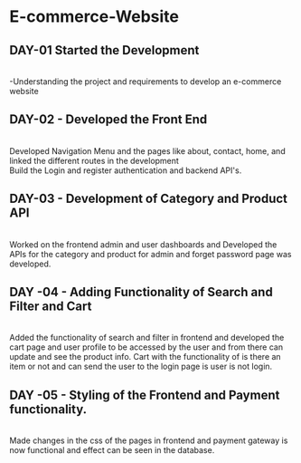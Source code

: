 # E-commerce-Website

## DAY-01 Started the Development

<br> -Understanding the project and requirements to develop an e-commerce website<br>

## DAY-02 - Developed the Front End

<br>Developed Navigation Menu and the pages like about, contact, home, and linked the different routes in the development<br>
Build the Login and register authentication and backend API's.<br>

## DAY-03 - Development of Category and Product API

<br> Worked on the frontend admin and user dashboards and Developed the APIs for the category and product for admin and forget password page was developed. <br>

## DAY -04 - Adding Functionality of Search and Filter and Cart

<br> Added the functionality of search and filter in frontend and developed the cart page and user profile to be accessed by the user and from there can update and see the product info. Cart with the functionality of is there an item or not and can send the user to the login page is user is not login. <br>

## DAY -05 - Styling of the Frontend and Payment functionality.

<br>Made changes in the css of the pages in frontend and payment gateway is now functional and effect can be seen in the database.<br>
